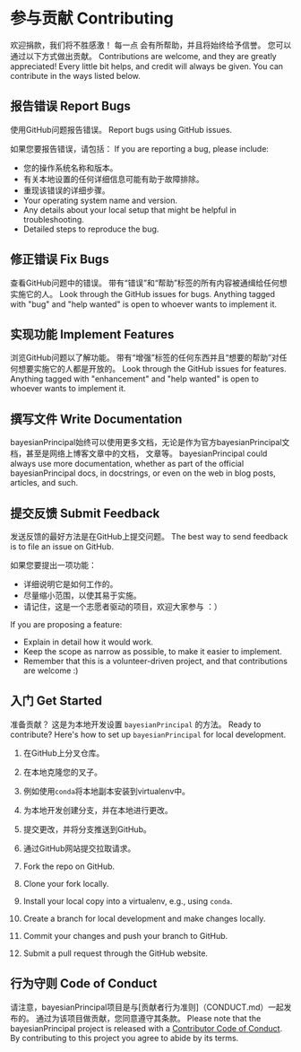 # 参与贡献 Contributing

欢迎捐款，我们将不胜感激！ 每一点
会有所帮助，并且将始终给予信誉。 您可以通过以下方式做出贡献。
Contributions are welcome, and they are greatly appreciated! Every little bit
helps, and credit will always be given. You can contribute in the ways listed below.

## 报告错误 Report Bugs

使用GitHub问题报告错误。
Report bugs using GitHub issues.

如果您要报告错误，请包括：
If you are reporting a bug, please include:

* 您的操作系统名称和版本。
* 有关本地设置的任何详细信息可能有助于故障排除。
* 重现该错误的详细步骤。
* Your operating system name and version.
* Any details about your local setup that might be helpful in troubleshooting.
* Detailed steps to reproduce the bug.

## 修正错误 Fix Bugs

查看GitHub问题中的错误。 带有“错误”和“帮助”标签的所有内容被通缉给任何想实施它的人。
Look through the GitHub issues for bugs. Anything tagged with "bug" and "help
wanted" is open to whoever wants to implement it.

## 实现功能 Implement Features

浏览GitHub问题以了解功能。 带有“增强”标签的任何东西并且“想要的帮助”对任何想要实施它的人都是开放的。
Look through the GitHub issues for features. Anything tagged with "enhancement"
and "help wanted" is open to whoever wants to implement it.

## 撰写文件 Write Documentation

bayesianPrincipal始终可以使用更多文档，无论是作为官方bayesianPrincipal文档，甚至是网络上博客文章中的文档，
文章等。
bayesianPrincipal could always use more documentation, whether as part of the
official bayesianPrincipal docs, in docstrings, or even on the web in blog posts,
articles, and such.

## 提交反馈 Submit Feedback

发送反馈的最好方法是在GitHub上提交问题。
The best way to send feedback is to file an issue on GitHub.

如果您要提出一项功能：
* 详细说明它是如何工作的。
* 尽量缩小范围，以使其易于实施。
* 请记住，这是一个志愿者驱动的项目，欢迎大家参与 ：）

If you are proposing a feature:

* Explain in detail how it would work.
* Keep the scope as narrow as possible, to make it easier to implement.
* Remember that this is a volunteer-driven project, and that contributions
  are welcome :)

## 入门 Get Started

准备贡献？ 这是为本地开发设置 `bayesianPrincipal` 的方法。
Ready to contribute? Here's how to set up `bayesianPrincipal` for local development.

1. 在GitHub上分叉仓库。
2. 在本地克隆您的叉子。
3. 例如使用`conda`将本地副本安装到virtualenv中。
4. 为本地开发创建分支，并在本地进行更改。
5. 提交更改，并将分支推送到GitHub。
6. 通过GitHub网站提交拉取请求。

1. Fork the repo on GitHub.
2. Clone your fork locally.
3.  Install your local copy into a virtualenv, e.g., using `conda`.
4. Create a branch for local development and make changes locally.
5. Commit your changes and push your branch to GitHub.
6. Submit a pull request through the GitHub website.

## 行为守则 Code of Conduct

请注意，bayesianPrincipal项目是与[贡献者行为准则]（CONDUCT.md）一起发布的。 通过为该项目做贡献，您同意遵守其条款。
Please note that the bayesianPrincipal project is released with a [Contributor Code of Conduct](CONDUCT.md). By contributing to this project you agree to abide by its terms.